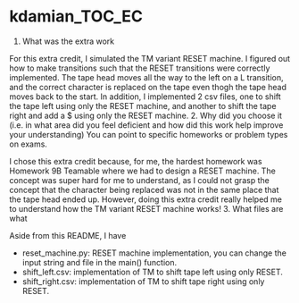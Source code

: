 # kdamian_TOC_EC
1. What was the extra work

For this extra credit, I simulated the TM variant RESET machine. I figured out how to make transitions such that the RESET transitions were correctly implemented. The tape head moves all the way to the left on a L transition, and the correct character is replaced on the tape even thogh the tape head moves back to the start. In addition, I implemented 2 csv files, one to shift the tape left using only the RESET machine, and another to shift the tape right and add a $ using only the RESET machine. 
2. Why did you choose it (i.e. in what area did you feel deficient and how did this work help improve your understanding) You can point to specific homeworks or problem types on exams.

I chose this extra credit because, for me, the hardest homework was Homework 9B Teamable where we had to design a RESET machine. The concept was super hard for me to understand, as I could not grasp the concept that the character being replaced was not in the same place that the tape head ended up. However, doing this extra credit really helped me to understand how the TM variant RESET machine works!
3. What files are what

Aside from this README, I have
- reset_machine.py: RESET machine implementation, you can change the input string and file in the main() function.
- shift_left.csv: implementation of TM to shift tape left using only RESET.
- shift_right.csv: implementation of TM to shift tape right using only RESET.


